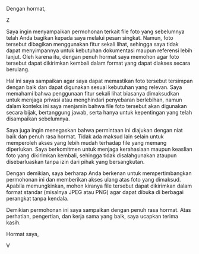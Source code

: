 Dengan hormat,

Z

Saya ingin menyampaikan permohonan terkait file foto yang sebelumnya telah Anda bagikan kepada saya melalui pesan singkat. Namun, foto tersebut dibagikan menggunakan fitur sekali lihat, sehingga saya tidak dapat menyimpannya untuk kebutuhan dokumentasi maupun referensi lebih lanjut. Oleh karena itu, dengan penuh hormat saya memohon agar foto tersebut dapat dikirimkan kembali dalam format yang dapat diakses secara berulang.

Hal ini saya sampaikan agar saya dapat memastikan foto tersebut tersimpan dengan baik dan dapat digunakan sesuai kebutuhan yang relevan. Saya memahami bahwa penggunaan fitur sekali lihat biasanya dimaksudkan untuk menjaga privasi atau menghindari penyebaran berlebihan, namun dalam konteks ini saya menjamin bahwa file foto tersebut akan digunakan secara bijak, bertanggung jawab, serta hanya untuk kepentingan yang telah disampaikan sebelumnya.

Saya juga ingin menegaskan bahwa permintaan ini diajukan dengan niat baik dan penuh rasa hormat. Tidak ada maksud lain selain untuk memperoleh akses yang lebih mudah terhadap file yang memang diperlukan. Saya berkomitmen untuk menjaga kerahasiaan maupun keaslian foto yang dikirimkan kembali, sehingga tidak disalahgunakan ataupun disebarluaskan tanpa izin dari pihak yang bersangkutan.

Dengan demikian, saya berharap Anda berkenan untuk mempertimbangkan permohonan ini dan memberikan akses ulang atas foto yang dimaksud. Apabila memungkinkan, mohon kiranya file tersebut dapat dikirimkan dalam format standar (misalnya JPEG atau PNG) agar dapat dibuka di berbagai perangkat tanpa kendala.

Demikian permohonan ini saya sampaikan dengan penuh rasa hormat. Atas perhatian, pengertian, dan kerja sama yang baik, saya ucapkan terima kasih.

Hormat saya,

V
